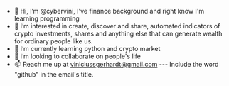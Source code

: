 - 👋 Hi, I’m @cybervini, I've finance background and right know I'm learning programming
- 👀 I’m interested in create, discover and share, automated indicators of crypto investments, shares and anything else that can generate wealth for ordinary people like us.
- 🌱 I’m currently learning python and crypto market
- 💞️ I’m looking to collaborate on people's life
- 📫 Reach me up at viniciussgerhardt@gmail.com --- Include the word "github" in the email's title.

<!---
cybervini/cybervini is a ✨ special ✨ repository because its `README.md` (this file) appears on your GitHub profile.
You can click the Preview link to take a look at your changes.
--->
